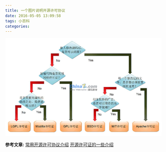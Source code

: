 ```yaml
---
title: 一个图片说明开源许可协议
date: 2016-05-05 13:09:58
tags: 小百科
categories:
---
```


![开源协议](/image/16-5/1.jpg)

**参考文章:**
[常用开源许可协议介绍](http://down.chinaz.com/server/201105/552_1.htm)
[开源许可证的一些介绍](http://git.oschina.net/oschina/git-osc/wikis/License)